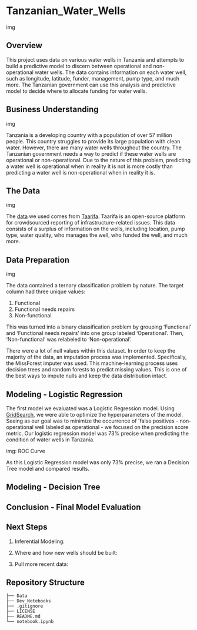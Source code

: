 # Tanzanian_Water_Wells

img

## Overview
This project uses data on various water wells in Tanzania and attempts to build a predictive model to discern between operational and non-operational water wells. The data contains information on each water well, such as longitude, latitude, funder, management, pump type, and much more. The Tanzanian government can use this analysis and predictive model to decide where to allocate funding for water wells.

## Business Understanding

img

Tanzania is a developing country with a population of over 57 million people. This country struggles to provide its large population with clean water. However, there are many water wells throughout the country. The Tanzanian government needs a way to predict if these water wells are operational or non-operational. Due to the nature of this problem, predicting a water well is operational when in reality it is not is more costly than predicting a water well is non-operational when in reality it is.

## The Data

img

The [data](https://www.drivendata.org/competitions/7/pump-it-up-data-mining-the-water-table/page/23/) we used comes from [Taarifa](https://taarifa.org/). Taarifa is an open-source platform for crowdsourced reporting of infrastructure-related issues. This data consists of a surplus of information on the wells, including location, pump type, water quality, who manages the well, who funded the well, and much more.

## Data Preparation

img

The data contained a ternary classification problem by nature. The target column had three unique values:
  1. Functional
  2. Functional needs repairs
  3. Non-functional

This was turned into a binary classification problem by grouping ‘Functional’ and ‘Functional needs repairs’ into one group labeled ‘Operational’. Then, ‘Non-functional’ was relabeled to ‘Non-operational’.

There were a lot of null values within this dataset. In order to keep the majority of the data, an imputation process was implemented. Specifically, the MissForest imputer was used. This machine-learning process uses decision trees and random forests to predict missing values. This is one of the best ways to impute nulls and keep the data distribution intact.

## Modeling - Logistic Regression

The first model we evaluated was a Logistic Regression model. Using [GridSearch](https://scikit-learn.org/stable/modules/generated/sklearn.model_selection.GridSearchCV.html), we were able to optimize the hyperparameters of the model. Seeing as our goal was to minimize the occurrence of 'false positives - non-operational well labeled as operational - we focused on the precision score metric. Our logistic regression model was 73% precise when predicting the condition of water wells in Tanzania. 

img: ROC Curve

As this Logistic Regression model was only 73% precise, we ran a Decision Tree model and compared results.

## Modeling - Decision Tree

## Conclusion - Final Model Evaluation

## Next Steps

1. Inferential Modeling:

2. Where and how new wells should be built:

3. Pull more recent data:

## Repository Structure

```
├── Data
├── Dev_Notebooks
├── .gitignore
├── LICENSE
├── README.md
└── notebook.ipynb
```
